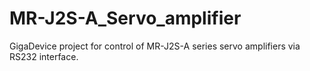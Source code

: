 # MR-J2S-A_Servo_amplifier
GigaDevice project for control of MR-J2S-A series servo amplifiers via RS232 interface.
